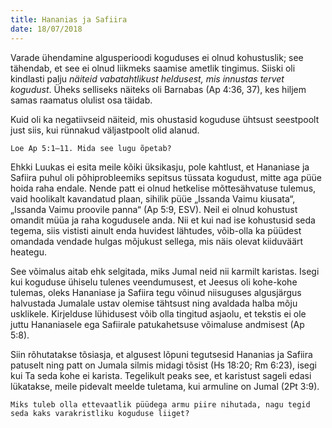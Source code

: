 ```yaml
---
title: Hananias ja Safiira
date: 18/07/2018
---
```


Varade ühendamine algusperioodi koguduses ei olnud kohustuslik; see tähendab,
et see ei olnud liikmeks saamise ametlik tingimus. Siiski oli kindlasti palju
_näiteid vabatahtlikust heldusest, mis innustas tervet kogudust_. Üheks selliseks
näiteks oli Barnabas (Ap 4:36, 37), kes hiljem samas raamatus olulist osa täidab.

Kuid oli ka negatiivseid näiteid, mis ohustasid koguduse ühtsust seestpoolt just
siis, kui rünnakud väljastpoolt olid alanud.

`Loe Ap 5:1–11. Mida see lugu õpetab?`

Ehkki Luukas ei esita meile kõiki üksikasju, pole kahtlust, et Hananiase ja Safiira
puhul oli põhiprobleemiks sepitsus tüssata kogudust, mitte aga püüe hoida raha
endale. Nende patt ei olnud hetkelise mõttesähvatuse tulemus, vaid hoolikalt
kavandatud plaan, sihilik püüe „Issanda Vaimu kiusata“, „Issanda Vaimu proovile
panna“ (Ap 5:9, ESV). Neil ei olnud kohustust omandit müüa ja raha kogudusele
anda. Nii et kui nad ise kohustusid seda tegema, siis vististi ainult enda huvidest
lähtudes, võib-olla ka püüdest omandada vendade hulgas mõjukust sellega, mis
näis olevat kiiduväärt heategu.

See võimalus aitab ehk selgitada, miks Jumal neid nii karmilt karistas. Isegi kui
koguduse ühiselu tulenes veendumusest, et Jeesus oli kohe-kohe tulemas, oleks
Hananiase ja Safiira tegu võinud niisuguses algusjärgus halvustada Jumalale ustav
olemise tähtsust ning avaldada halba mõju usklikele. Kirjelduse lühidusest võib
olla tingitud asjaolu, et tekstis ei ole juttu Hananiasele ega Safiirale patukahetsuse
võimaluse andmisest (Ap 5:8).

Siin rõhutatakse tõsiasja, et algusest lõpuni tegutsesid Hananias ja Safiira patuselt
ning patt on Jumala silmis midagi tõsist (Hs 18:20; Rm 6:23), isegi kui Ta seda
kohe ei karista. Tegelikult peaks see, et karistust sageli edasi lükatakse, meile
pidevalt meelde tuletama, kui armuline on Jumal (2Pt 3:9).

`Miks tuleb olla ettevaatlik püüdega armu piire nihutada, nagu tegid seda
kaks varakristliku koguduse liiget?`
